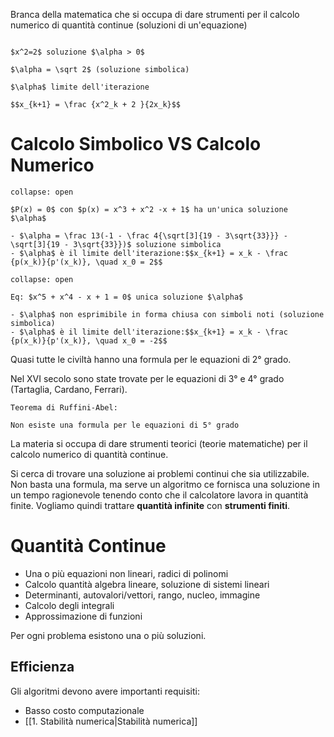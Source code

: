 Branca della matematica che si occupa di dare strumenti per il calcolo numerico di quantità continue (soluzioni di un'equazione)

```ad-example

$x^2=2$ soluzione $\alpha > 0$

$\alpha = \sqrt 2$ (soluzione simbolica)

$\alpha$ limite dell'iterazione

$$x_{k+1} = \frac {x^2_k + 2 }{2x_k}$$

```

# Calcolo Simbolico VS Calcolo Numerico

```ad-example
collapse: open

$P(x) = 0$ con $p(x) = x^3 + x^2 -x + 1$ ha un'unica soluzione $\alpha$

- $\alpha = \frac 13(-1 - \frac 4{\sqrt[3]{19 - 3\sqrt{33}}} - \sqrt[3]{19 - 3\sqrt{33}})$ soluzione simbolica
- $\alpha$ è il limite dell'iterazione:$$x_{k+1} = x_k - \frac {p(x_k)}{p'(x_k)}, \quad x_0 = 2$$

```

```ad-example
collapse: open

Eq: $x^5 + x^4 - x + 1 = 0$ unica soluzione $\alpha$

- $\alpha$ non esprimibile in forma chiusa con simboli noti (soluzione simbolica)
- $\alpha$ è il limite dell'iterazione:$$x_{k+1} = x_k - \frac {p(x_k)}{p'(x_k)}, \quad x_0 = -2$$

```

Quasi tutte le civiltà hanno una formula per le equazioni di 2° grado.

Nel XVI secolo sono state trovate per le equazioni di 3° e 4° grado (Tartaglia, Cardano, Ferrari).

```ad-important
Teorema di Ruffini-Abel:

Non esiste una formula per le equazioni di 5° grado

```

La materia si occupa di dare strumenti teorici (teorie matematiche) per il calcolo numerico di quantità continue.

Si cerca di trovare una soluzione ai problemi continui che sia utilizzabile. Non basta una formula, ma serve un algoritmo ce fornisca una soluzione in un tempo ragionevole tenendo conto che il calcolatore lavora in quantità finite. Vogliamo quindi trattare __quantità infinite__ con __strumenti finiti__.

# Quantità Continue

- Una o più equazioni non lineari, radici di polinomi
- Calcolo quantità algebra lineare, soluzione di sistemi lineari
- Determinanti, autovalori/vettori, rango, nucleo, immagine
- Calcolo degli integrali
- Approssimazione di funzioni

Per ogni problema esistono una o più soluzioni.

## Efficienza

Gli algoritmi devono avere importanti requisiti:
- Basso costo computazionale
- [[1. Stabilità numerica|Stabilità numerica]]

